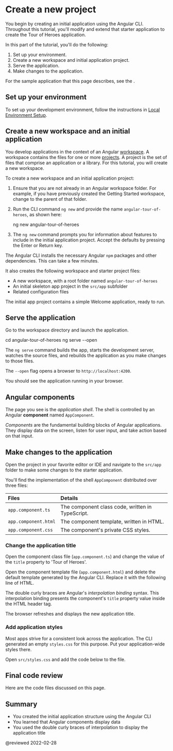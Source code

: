 # Create a new project

You begin by creating an initial application using the Angular CLI.
Throughout this tutorial, you'll modify and extend that starter application to create the Tour of Heroes application.

In this part of the tutorial, you'll do the following:

1.  Set up your environment.
1.  Create a new workspace and initial application project.
1.  Serve the application.
1.  Make changes to the application.

<div class="alert is-helpful">

For the sample application that this page describes, see the <live-example name="toh-pt0"></live-example>.

</div>

## Set up your environment

To set up your development environment, follow the instructions in [Local Environment Setup](guide/setup-local "Setting up for Local Development").

## Create a new workspace and an initial application

You develop applications in the context of an Angular [workspace](guide/glossary#workspace).
A workspace contains the files for one or more [projects](guide/glossary#project).
A project is the set of files that comprise an application or a library.
For this tutorial, you will create a new workspace.

To create a new workspace and an initial application project:

1.  Ensure that you are not already in an Angular workspace folder.
    For example, if you have previously created the Getting Started workspace, change to the parent of that folder.

1.  Run the CLI command `ng new` and provide the name `angular-tour-of-heroes`, as shown here:

    <code-example format="shell" language="shell">

    ng new angular-tour-of-heroes

    </code-example>

1.  The `ng new` command prompts you for information about features to include in the initial application project.
    Accept the defaults by pressing the Enter or Return key.

The Angular CLI installs the necessary Angular `npm` packages and other dependencies.
This can take a few minutes.

It also creates the following workspace and starter project files:

*   A new workspace, with a root folder named `angular-tour-of-heroes`
*   An initial skeleton app project in the `src/app` subfolder
*   Related configuration files

The initial app project contains a simple Welcome application, ready to run.

## Serve the application

Go to the workspace directory and launch the application.

<code-example format="shell" language="shell">

cd angular-tour-of-heroes
ng serve --open

</code-example>

<div class="alert is-helpful">

The `ng serve` command builds the app, starts the development server,
watches the source files, and rebuilds the application as you make changes to those files.

The `--open` flag opens a browser to `http://localhost:4200`.

</div>

You should see the application running in your browser.

## Angular components

The page you see is the *application shell*.
The shell is controlled by an Angular **component** named `AppComponent`.

*Components* are the fundamental building blocks of Angular applications.
They display data on the screen, listen for user input, and take action based on that input.

## Make changes to the application

Open the project in your favorite editor or IDE and navigate to the `src/app` folder to make some changes to the starter application.

You'll find the implementation of the shell `AppComponent` distributed over three files:

| Files                | Details |
|:---                  |:---     |
| `app.component.ts`   | The component class code, written in TypeScript. |
| `app.component.html` | The component template, written in HTML.         |
| `app.component.css`  | The component's private CSS styles.              |

### Change the application title

Open the component class file \(`app.component.ts`\) and change the value of the `title` property to 'Tour of Heroes'.

<code-example header="app.component.ts (class title property)" path="toh-pt0/src/app/app.component.ts" region="set-title"></code-example>

Open the component template file \(`app.component.html`\) and delete the default template generated by the Angular CLI.
Replace it with the following line of HTML.

<code-example header="app.component.html (template)" path="toh-pt0/src/app/app.component.html"></code-example>

The double curly braces are Angular's *interpolation binding* syntax.
This interpolation binding presents the component's `title` property value inside the HTML header tag.

The browser refreshes and displays the new application title.

<a id="app-wide-styles"></a>

### Add application styles

Most apps strive for a consistent look across the application.
The CLI generated an empty `styles.css` for this purpose.
Put your application-wide styles there.

Open `src/styles.css` and add the code below to the file.

<code-example header="src/styles.css (excerpt)" path="toh-pt0/src/styles.1.css"></code-example>

## Final code review

Here are the code files discussed on this page.

<code-tabs>
    <code-pane header="src/app/app.component.ts" path="toh-pt0/src/app/app.component.ts"></code-pane>
    <code-pane header="src/app/app.component.html" path="toh-pt0/src/app/app.component.html"></code-pane>
    <code-pane header="src/styles.css (excerpt)" path="toh-pt0/src/styles.1.css"></code-pane>
</code-tabs>

## Summary

*   You created the initial application structure using the Angular CLI
*   You learned that Angular components display data
*   You used the double curly braces of interpolation to display the application title

@reviewed 2022-02-28
